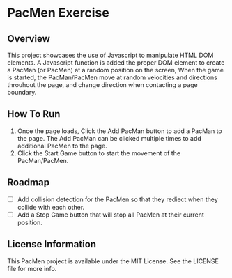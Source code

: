 # PacMen Exercise

## Overview

This project showcases the use of Javascript to manipulate HTML DOM elements.   A Javascript function is added the proper DOM element to create a PacMan (or PacMen) at a random position on the screen, When the game is started, the PacMan/PacMen move at random velocities and directions throuhout the page, and change direction when contacting a page boundary.

## How To Run

1.  Once the page loads, Click the Add PacMan button to add a PacMan to the page.  The Add PacMan can be clicked multiple times to add additional PacMen to the page.
2.  Click the Start Game button to start the movement of the PacMan/PacMen.

## Roadmap

- [ ] Add collision detection for the PacMen so that they rediect when they collide with each other.
- [ ] Add a Stop Game button that will stop all PacMen at their current position.

## License Information

This PacMen project is available under the MIT License.  See the LICENSE file for more info.